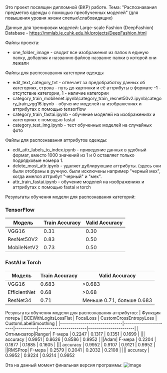 Это проект посвящен дипломной (ВКР) работе.
Тема: "Распознавания предметов одежды с помощью преобученных моделей" (для повышения уровня жизни слепых\слабовидящих)

Данные для тренировки моделей:
Large-scale Fashion (DeepFashion) Database - https://mmlab.ie.cuhk.edu.hk/projects/DeepFashion.html

Файлы проекта:
+ one_folder_image - сводит все изображения из папок в единую папку, добавляя к названию файлов название папки в которой они лежали

Файлы для распознавания категории одежды
+ edit_text_category_tvt - отвечает за предобработку данных об категориях, строка - путь до картинки и её аттрибуты в формате -1 - отсутствие категории, 1 - наличие категории
+ category_train_mobilenet.ipynb\category_train_resnet50v2.ipynb\category_train_vgg16.ipynb - обучение моделей на изображениях и аттрибутах с помощью tensorflow
+ category_train_fastai.ipynb - обучение моделей на изображениях и категориях с помощью fastai
+ category_test_img.ipynb - тест обученных моделей на случайных фото

Файлы для распознавания аттрибутов одежды:
+ edit_attr_labels_to_index.ipynb - приведение данных в удобный формат, вместо 1000 значений из 1 и 0 оставляет только подрядковые номера 1.
+ delete_most_attr.ipynb - удаляет дублируюшие аттрибуты. (здесь они были отобраны в ручную. были исключены например "черный мех", когда имелся аттрибут "черный" и "мех".
+ attr_train_fastai.ipynb - обучение моделей на изображениях и аттрибутах с помощью fastai и torch

Результаты обучения модели для распознавания категорий:
### TensorFlow

| Модель          | Train Accuracy | Valid Accuracy |
|------------------|----------------|-----------------|
| VGG16            | 0.31          | 0.30           |
| ResNet50V2       | 0.83          | 0.50           |
| MobileNetV2      | 0.73          | 0.50           |

### FastAI и Torch

| Модель               | Train Accuracy         | Valid Accuracy                         |
|---------------------|------------------------|----------------------------------------|
| VGG16               | 0.683                  | >0.683                                 |
| EfficientNet        | 0.68                   | >0.68                                  |
| ResNet34            | 0.71                   | Меньше 0.71, больше 0.683             |

Результаты обучения модели для распознавания аттрибутов:
| Функция потерь                | BCEWithLogitsLossFlat | FocalLoss | CustomCrossEntropyLoss | CustomLabelSmoothing |
|-------------------------------|-----------------------|-----------|------------------------|-----------------------|
|Оптимизатор|Ranger| F-мера                       | 0.2247                | 0.1317    | 0.1351                 | 0.1699                |
||| accuracy                     | 0.9951                | 0.8626    | 0.8586                 | 0.9952                |
||Adam| F-мера                       | 0.2204                | 0.1877    | 0.1885                 | 0.1605                |
||| accuracy                     | 0.9952                | 0.9107    | 0.9121                 | 0.9952                |
||RMSProp| F-мера                       | 0.2579                | 0.2041    | 0.2032                 | 0.2108                |
||| accuracy                     | 0.9952                | 0.9224    | 0.9214                 | 0.9952                

Эта на данный момент финальная версия программы:
![image](https://github.com/Wind421/Diploma---Neuro-Fashion-App/assets/87717691/1803eae5-7828-4841-9890-bdcaa98b0585)
